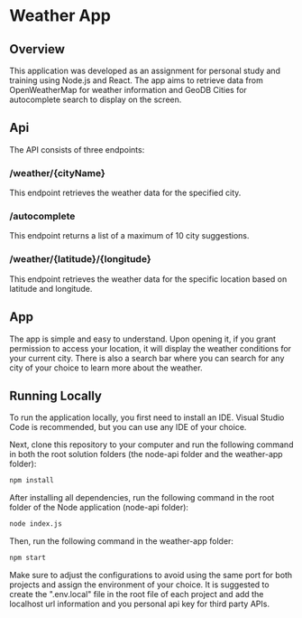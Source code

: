 # Weather App
## Overview

This application was developed as an assignment for personal study and training using Node.js and React. The app aims to retrieve data from OpenWeatherMap for weather information and GeoDB Cities for autocomplete search to display on the screen.

## Api
The API consists of three endpoints:

### /weather/{cityName}
This endpoint retrieves the weather data for the specified city.

### /autocomplete
This endpoint returns a list of a maximum of 10 city suggestions.

### /weather/{latitude}/{longitude}
This endpoint retrieves the weather data for the specific location based on latitude and longitude.

## App
The app is simple and easy to understand. Upon opening it, if you grant permission to access your location, it will display the weather conditions for your current city. There is also a search bar where you can search for any city of your choice to learn more about the weather.

## Running Locally
To run the application locally, you first need to install an IDE. Visual Studio Code is recommended, but you can use any IDE of your choice.

Next, clone this repository to your computer and run the following command in both the root solution folders (the node-api folder and the weather-app folder):

```bash
npm install 
```

After installing all dependencies, run the following command in the root folder of the Node application (node-api folder):

``` bash
node index.js
```

Then, run the following command in the weather-app folder:

``` bash
npm start
```

Make sure to adjust the configurations to avoid using the same port for both projects and assign the environment of your choice.
It is suggested to create the ".env.local" file in the root file of each project and add the localhost url information and you personal api key for third party APIs.


